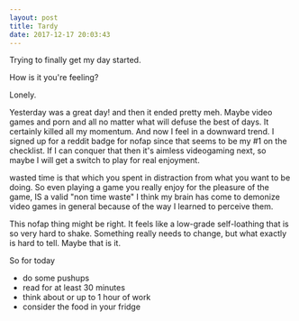 ```yaml
---
layout: post
title: Tardy
date: 2017-12-17 20:03:43
---
```


Trying to finally get my day started.

How is it you're feeling?

Lonely.

Yesterday was a great day! and then it ended pretty meh.
Maybe video games and porn and all no matter what will defuse the best of days. 
It certainly killed all my momentum. 
And now I feel in a downward trend. 
I signed up for a reddit badge for nofap since that seems to be my #1 on the checklist. 
If I can conquer that then it's aimless videogaming next, so maybe I will get a switch to play for real enjoyment. 

wasted time is that which you spent in distraction from what you want to be doing. So even playing a game you really enjoy for the pleasure of the game, IS a valid "non time waste"
I think my brain has come to demonize video games in general because of the way I learned to perceive them. 

This nofap thing might be right. It feels like a low-grade self-loathing that is so very hard to shake. Something really needs to change, but what exactly is hard to tell. Maybe that is it.

So for today
- do some pushups
- read for at least 30 minutes 
- think about or up to 1 hour of work
- consider the food in your fridge